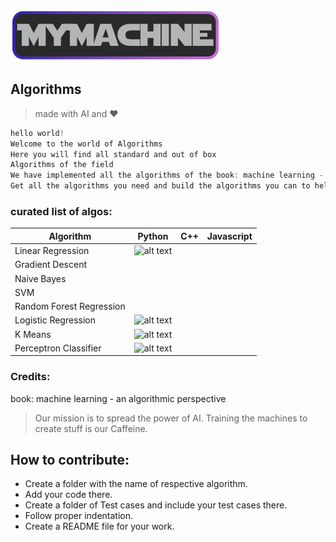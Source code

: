 ![alt text](/logo.png)
## Algorithms

>made with AI and :heart:

```c
hello world!
Welcome to the world of Algorithms
Here you will find all standard and out of box 
Algorithms of the field
We have implemented all the algorithms of the book: machine learning - an algorithmic perspective
Get all the algorithms you need and build the algorithms you can to help.

```



###  curated list of algos:
| Algorithm    |    Python        | C++ |Javascript|
| ------------- |:-------------:| -----:|------:|
|  Linear Regression | ![alt text](/img/tick.png)         | 		|		|
|  Gradient Descent |               |	    |		|
|  Naive Bayes  |               |	    |		|
|  SVM  |				| 		|		|
|  Random Forest Regression  |				| 		|		|
|  Logistic Regression	|	![alt text](/img/tick.png)			| 		|		|
|  K Means	|	![alt text](/img/tick.png)			| 		|		|
|  Perceptron Classifier	|	![alt text](/img/tick.png)			| 		|		|















### Credits:
book: machine learning - an algorithmic perspective







<Enter>



> Our mission is to spread the power of AI. Training the machines to create stuff is our Caffeine.


## How to contribute:
* Create a folder with the name of respective algorithm.
* Add your code there.
* Create a folder of Test cases and include your test cases there.
* Follow proper indentation. 
* Create a README file for your work.
